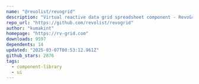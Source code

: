 ```yaml
---
name: "@revolist/revogrid"
description: "Virtual reactive data grid spreadsheet component - RevoGrid."
repo_url: "https://github.com/revolist/revogrid"
author: "kumakint"
homepage: "https://rv-grid.com"
downloads: 9597
dependents: 14
updated: "2025-03-07T00:53:12.961Z"
github_stars: 2876
tags: 
  - component-library
  - ui
---
```


